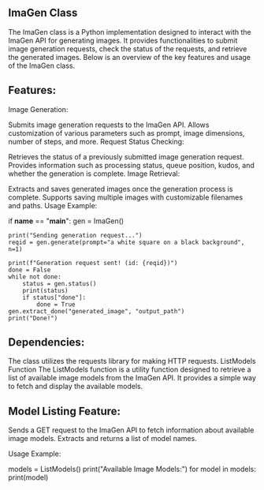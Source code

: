 ## ImaGen Class
The ImaGen class is a Python implementation designed to interact with the ImaGen API for generating images. It provides functionalities to submit image generation requests, check the status of the requests, and retrieve the generated images. Below is an overview of the key features and usage of the ImaGen class.

## Features:
Image Generation:

Submits image generation requests to the ImaGen API.
Allows customization of various parameters such as prompt, image dimensions, number of steps, and more.
Request Status Checking:

Retrieves the status of a previously submitted image generation request.
Provides information such as processing status, queue position, kudos, and whether the generation is complete.
Image Retrieval:

Extracts and saves generated images once the generation process is complete.
Supports saving multiple images with customizable filenames and paths.
Usage Example:


if __name__ == "__main__":
    gen = ImaGen()

    print("Sending generation request...")
    reqid = gen.generate(prompt="a white square on a black background", n=1)

    print(f"Generation request sent! (id: {reqid})")
    done = False
    while not done:
        status = gen.status()
        print(status)
        if status["done"]:
            done = True
    gen.extract_done("generated_image", "output_path")
    print("Done!")

    
## Dependencies:
The class utilizes the requests library for making HTTP requests.
ListModels Function
The ListModels function is a utility function designed to retrieve a list of available image models from the ImaGen API. It provides a simple way to fetch and display the available models.

## Model Listing Feature:

Sends a GET request to the ImaGen API to fetch information about available image models.
Extracts and returns a list of model names.

Usage Example:


models = ListModels()
print("Available Image Models:")
for model in models:
    print(model)

